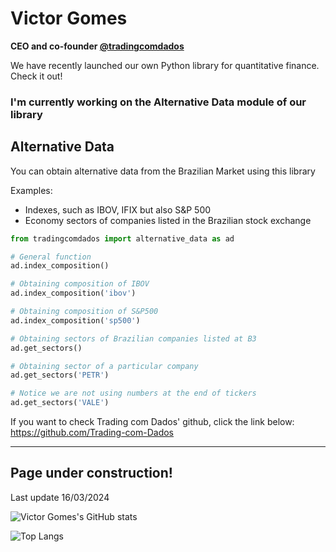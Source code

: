 # Victor Gomes

**CEO and co-founder [@tradingcomdados](https://www.tradingcomdados.com)**

We have recently launched our own Python library for quantitative finance. Check it out!

### I'm currently working on the Alternative Data module of our library


## Alternative Data
You can obtain alternative data from the Brazilian Market using this library

Examples:
* Indexes, such as IBOV, IFIX but also S&P 500
* Economy sectors of companies listed in the Brazilian stock exchange


```python
from tradingcomdados import alternative_data as ad

# General function
ad.index_composition()

# Obtaining composition of IBOV
ad.index_composition('ibov')

# Obtaining composition of S&P500
ad.index_composition('sp500')

# Obtaining sectors of Brazilian companies listed at B3
ad.get_sectors()

# Obtaining sector of a particular company
ad.get_sectors('PETR')

# Notice we are not using numbers at the end of tickers
ad.get_sectors('VALE')


```


If you want to check Trading com Dados' github, click the link below:
https://github.com/Trading-com-Dados






-------------------



## Page under construction!

Last update 16/03/2024



![Victor Gomes's GitHub stats](https://github-readme-stats.vercel.app/api?username=victorncg&show_icons=true&theme=default)

![Top Langs](https://github-readme-stats.vercel.app/api/top-langs/?username=victorncg&layout=compact)
